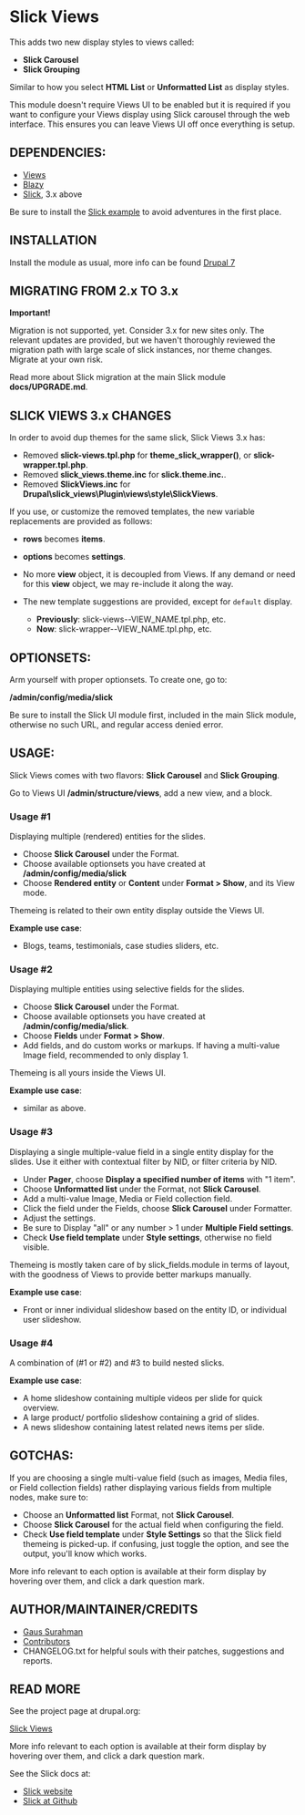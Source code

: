 
# Slick Views

This adds two new display styles to views called:

* **Slick Carousel**
* **Slick Grouping**

Similar to how you select **HTML List** or **Unformatted List** as display
styles.

This module doesn't require Views UI to be enabled but it is required if you
want to configure your Views display using Slick carousel through the web
interface. This ensures you can leave Views UI off once everything is setup.


## DEPENDENCIES:

* [Views](http://dgo.to/views)
* [Blazy](http://dgo.to/blazy)
* [Slick](http://dgo.to/slick), 3.x above

Be sure to install the [Slick example](http://dgo.to/slick_extras) to avoid
adventures in the first place.


## INSTALLATION
Install the module as usual, more info can be found
[Drupal 7](http://drupal.org/documentation/install/modules-themes/modules-7)


## MIGRATING FROM 2.x TO 3.x
**Important!**

Migration is not supported, yet. Consider 3.x for new sites only.
The relevant updates are provided, but we haven't thoroughly reviewed the
migration path with large scale of slick instances, nor theme changes.
Migrate at your own risk.

Read more about Slick migration at the main Slick module **docs/UPGRADE.md**.


## SLICK VIEWS 3.x CHANGES
In order to avoid dup themes for the same slick, Slick Views 3.x has:

* Removed **slick-views.tpl.php** for **theme_slick_wrapper()**, or
  **slick-wrapper.tpl.php**.
* Removed **slick_views.theme.inc** for **slick.theme.inc.**.
* Removed **SlickViews.inc** for
  **Drupal\slick_views\Plugin\views\style\SlickViews**.

If you use, or customize the removed templates, the new variable replacements
are provided as follows:

* **rows** becomes **items**.
* **options** becomes **settings**.
* No more **view** object, it is decoupled from Views. If any demand or need for
  this **view** object, we may re-include it along the way.
* The new template suggestions are provided, except for `default` display.

  + **Previously**: slick-views--VIEW_NAME.tpl.php, etc.
  + **Now**: slick-wrapper--VIEW_NAME.tpl.php, etc.


## OPTIONSETS:
Arm yourself with proper optionsets. To create one, go to:

**/admin/config/media/slick**

Be sure to install the Slick UI module first, included in the main Slick module,
otherwise no such URL, and regular access denied error.


## USAGE:
Slick Views comes with two flavors: **Slick Carousel** and **Slick Grouping**.

Go to Views UI **/admin/structure/views**, add a new view, and a block.

### Usage #1
Displaying multiple (rendered) entities for the slides.

* Choose **Slick Carousel** under the Format.
* Choose available optionsets you have created at **/admin/config/media/slick**
* Choose **Rendered entity** or **Content** under **Format > Show**, and its
  View mode.

Themeing is related to their own entity display outside the Views UI.

**Example use case**:

* Blogs, teams, testimonials, case studies sliders, etc.

### Usage #2
Displaying multiple entities using selective fields for the slides.

* Choose **Slick Carousel** under the Format.
* Choose available optionsets you have created at **/admin/config/media/slick**.
* Choose **Fields** under **Format > Show**.
* Add fields, and do custom works or markups. If having a multi-value Image
  field, recommended to only display 1.

Themeing is all yours inside the Views UI.

**Example use case**:

* similar as above.

### Usage #3
Displaying a single multiple-value field in a single entity display for the
slides. Use it either with contextual filter by NID, or filter criteria by NID.

* Under **Pager**, choose **Display a specified number of items** with "1 item".
* Choose **Unformatted list** under the Format, not **Slick Carousel**.
* Add a multi-value Image, Media or Field collection field.
* Click the field under the Fields, choose **Slick Carousel** under Formatter.
* Adjust the settings.
* Be sure to Display "all" or any number > 1 under **Multiple Field settings**.
* Check **Use field template** under **Style settings**, otherwise no field
  visible.

Themeing is mostly taken care of by slick_fields.module in terms of layout, with
the goodness of Views to provide better markups manually.

**Example use case**:

* Front or inner individual slideshow based on the entity ID, or individual user
  slideshow.


### Usage #4
A combination of (#1 or #2) and #3 to build nested slicks.

**Example use case**:

* A home slideshow containing multiple videos per slide for quick overview.
* A large product/ portfolio slideshow containing a grid of slides.
* A news slideshow containing latest related news items per slide.


## GOTCHAS:
If you are choosing a single multi-value field (such as images, Media files, or
Field collection fields) rather displaying various fields from multiple nodes,
make sure to:

* Choose an **Unformatted list** Format, not **Slick Carousel**.
* Choose **Slick Carousel** for the actual field when configuring the field.
* Check **Use field template** under **Style Settings** so that the Slick field
  themeing is picked-up. if confusing, just toggle the option, and see the
  output, you'll know which works.

More info relevant to each option is available at their form display by hovering
over them, and click a dark question mark.


## AUTHOR/MAINTAINER/CREDITS
* [Gaus Surahman](https://drupal.org/user/159062)
* [Contributors](https://www.drupal.org/node/2497045/committers)
* CHANGELOG.txt for helpful souls with their patches, suggestions and reports.


## READ MORE
See the project page at drupal.org:

[Slick Views](http://drupal.org/project/slick_views)

More info relevant to each option is available at their form display by hovering
over them, and click a dark question mark.

See the Slick docs at:

* [Slick website](http://kenwheeler.github.io/slick/)
* [Slick at Github](https://github.com/kenwheeler/slick/)
